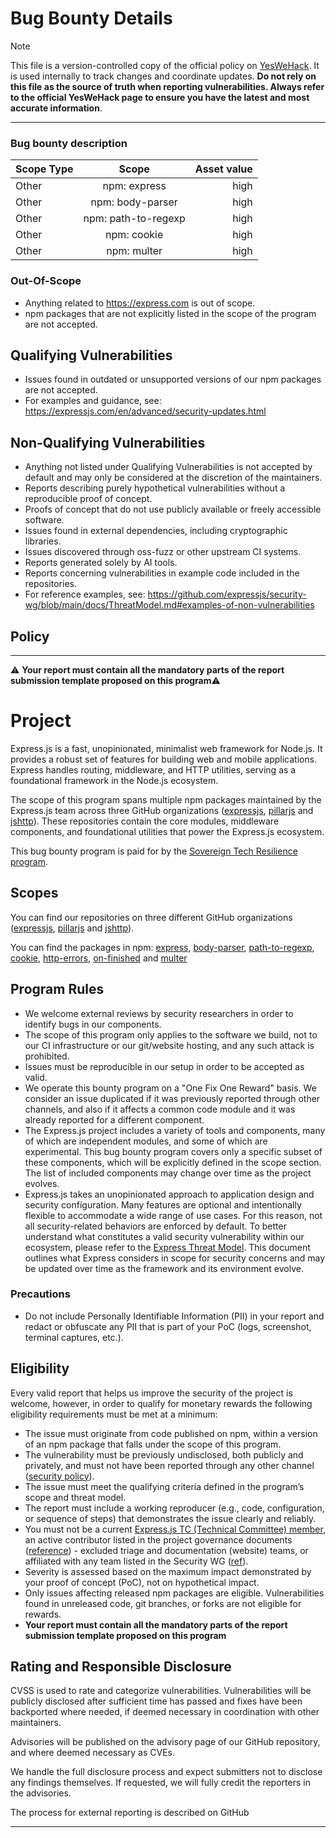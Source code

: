 # Bug Bounty Details

> [!NOTE]  
> This file is a version-controlled copy of the official policy on [YesWeHack](https://yeswehack.com/business-units/sovereign-tech-fund/programs/express-js-bug-bounty-program).
It is used internally to track changes and coordinate updates.
**Do not rely on this file as the source of truth when reporting vulnerabilities. Always refer to the official YesWeHack page to ensure you have the latest and most accurate information**.

----


### Bug bounty description

| Scope Type   |      Scope      |  Asset value |
|----------|:-------------:|------:|
| Other |  npm: express | high |
| Other |  npm: body-parser | high |
| Other |  npm: path-to-regexp | high |
| Other |  npm: cookie | high |
| Other |  npm: multer | high |


### Out-Of-Scope
- Anything related to https://express.com is out of scope.
- npm packages that are not explicitly listed in the scope of the program are not accepted.


## Qualifying Vulnerabilities
- Issues found in outdated or unsupported versions of our npm packages are not accepted.
- For examples and guidance, see: https://expressjs.com/en/advanced/security-updates.html


## Non-Qualifying Vulnerabilities

- Anything not listed under Qualifying Vulnerabilities is not accepted by default and may only be considered at the discretion of the maintainers.
- Reports describing purely hypothetical vulnerabilities without a reproducible proof of concept.
- Proofs of concept that do not use publicly available or freely accessible software.
- Issues found in external dependencies, including cryptographic libraries.
- Issues discovered through oss-fuzz or other upstream CI systems.
- Reports generated solely by AI tools.
- Reports concerning vulnerabilities in example code included in the repositories.
- For reference examples, see: https://github.com/expressjs/security-wg/blob/main/docs/ThreatModel.md#examples-of-non-vulnerabilities


## Policy

---

⚠️ **Your report must contain all the mandatory parts of the report submission template proposed on this program**⚠️

# Project


Express.js is a fast, unopinionated, minimalist web framework for Node.js. It provides a robust set of features for building web and mobile applications. Express handles routing, middleware, and HTTP utilities, serving as a foundational framework in the Node.js ecosystem.

The scope of this program spans multiple npm packages maintained by the Express.js team across three GitHub organizations ([expressjs](https://github.com/expressjs), [pillarjs](https://github.com/pillarjs) and [jshttp](https://github.com/jshttp)). These repositories contain the core modules, middleware components, and foundational utilities that power the Express.js ecosystem. 

This bug bounty program is paid for by the [Sovereign Tech Resilience program](https://www.sovereigntechfund.de/programs/bug-resilience).

## Scopes

You can find our repositories on three different GitHub organizations ([expressjs](https://github.com/expressjs), [pillarjs](https://github.com/pillarjs) and [jshttp](https://github.com/jshttp)).

You can find the packages in npm: [express](https://www.npmjs.com/package/express), [body-parser](https://www.npmjs.com/package/body-parser), [path-to-regexp](https://www.npmjs.com/package/path-to-regexp), [cookie](https://www.npmjs.com/package/cookie), [http-errors](https://www.npmjs.com/package/http-errors), [on-finished](https://www.npmjs.com/package/on-finished) and [multer](https://www.npmjs.com/package/multer)

## Program Rules

- We welcome external reviews by security researchers in order to identify bugs in our components.
- The scope of this program only applies to the software we build, not to our CI infrastructure or our git/website hosting, and any such attack is prohibited.
- Issues must be reproducible in our setup in order to be accepted as valid.
- We operate this bounty program on a "One Fix One Reward" basis. We consider an issue duplicated if it was previously reported through other channels, and also if it affects a common code module and it was already reported for a different component.
- The Express.js project includes a variety of tools and components, many of which are independent modules, and some of which are experimental. This bug bounty program covers only a specific subset of these components, which will be explicitly defined in the scope section. The list of included components may change over time as the project evolves.
- Express.js takes an unopinionated approach to application design and security configuration. Many features are optional and intentionally flexible to accommodate a wide range of use cases. For this reason, not all security-related behaviors are enforced by default. To better understand what constitutes a valid security vulnerability within our ecosystem, please refer to the [Express Threat Model](https://github.com/expressjs/security-wg/blob/main/docs/ThreatModel.md). This document outlines what Express considers in scope for security concerns and may be updated over time as the framework and its environment evolve.

### Precautions

- Do not include Personally Identifiable Information (PII) in your report and redact or obfuscate any PII that is part of your PoC (logs, screenshot, terminal captures, etc.).

## Eligibility

Every valid report that helps us improve the security of the project is welcome, however, in order to qualify for monetary rewards the following eligibility requirements must be met at a minimum:

- The issue must originate from code published on npm, within a version of an npm package that falls under the scope of this program.
- The vulnerability must be previously undisclosed, both publicly and privately, and must not have been reported through any other channel ([security policy](https://github.com/expressjs/.github/blob/master/SECURITY.md)).
- The issue must meet the qualifying criteria defined in the program’s scope and threat model.
- The report must include a working reproducer (e.g., code, configuration, or sequence of steps) that demonstrates the issue clearly and reliably.
- You must not be a current [Express.js TC (Technical Committee) member](https://github.com/expressjs/express#tc-technical-committee), an active contributor listed in the project governance documents ([reference](https://github.com/expressjs/discussions/blob/master/docs/contributing/captains_and_committers.md)) - excluded triage and documentation (website) teams, or affiliated with any team listed in the Security WG ([ref](https://github.com/expressjs/security-wg#members)).
- Severity is assessed based on the maximum impact demonstrated by your proof of concept (PoC), not on hypothetical impact.
- Only issues affecting released npm packages are eligible. Vulnerabilities found in unreleased code, git branches, or forks are not eligible for rewards.
- **Your report must contain all the mandatory parts of the report submission template proposed on this program**



## Rating and Responsible Disclosure

CVSS is used to rate and categorize vulnerabilities. Vulnerabilities will be publicly disclosed after sufficient time has passed and fixes have been backported where needed, if deemed necessary in coordination with other maintainers.

Advisories will be published on the advisory page of our GitHub repository, and where deemed necessary as CVEs.

We handle the full disclosure process and expect submitters not to disclose any findings themselves. If requested, we will fully credit the reporters in the advisories.

The process for external reporting is described on GitHub

---